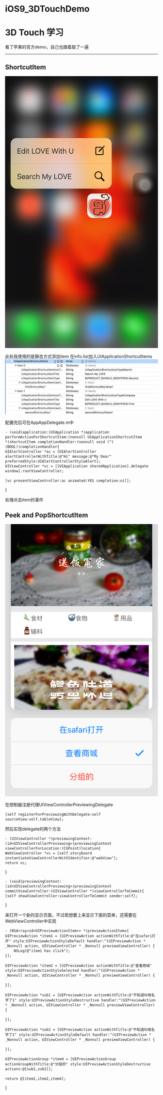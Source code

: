 # iOS9_3DTouchDemo
3D Touch 学习
===================

看了苹果的官方demo，自己也跟着敲了一遍

----------


ShortcutItem
-------------

![enter image description here](https://github.com/CorzFree/iOS9_3DTouchDemo/blob/master/Touch3DDemo/IMG_0037.PNG?raw=true)

此处我使用的是静态方式添加item
在info.list加入UIApplicationShortcutItems
![enter image description here](https://github.com/CorzFree/iOS9_3DTouchDemo/blob/master/Touch3DDemo/info.png?raw=true)

配置完后可在AppAppDelegate.m中

    - (void)application:(UIApplication *)application performActionForShortcutItem:(nonnull UIApplicationShortcutItem *)shortcutItem completionHandler:(nonnull void (^)(BOOL))completionHandler{
    UIAlertController *ac = [UIAlertController alertControllerWithTitle:@"Hi" message:@"My Dear" preferredStyle:UIAlertControllerStyleAlert];
    UIViewController *vc = [[UIApplication sharedApplication].delegate window].rootViewController;

    [vc presentViewController:ac animated:YES completion:nil];
}

处理点击item的事件


Peek and PopShortcutItem
-------------
![enter image description here](https://github.com/CorzFree/iOS9_3DTouchDemo/blob/master/Touch3DDemo/IMG_0040.PNG?raw=true)

在控制器注册代理UIViewControllerPreviewingDelegate

    [self registerForPreviewingWithDelegate:self sourceView:self.tableView];

然后实现delegate的两个方法

    - (UIViewController *)previewingContext:(id<UIViewControllerPreviewing>)previewingContext viewControllerForLocation:(CGPoint)location{
    WebViewController *vc = [self.storyboard instantiateViewControllerWithIdentifier:@"webView"];
    return vc;
}

    - (void)previewingContext:(id<UIViewControllerPreviewing>)previewingContext commitViewController:(UIViewController *)viewControllerToCommit{
    [self showViewController:viewControllerToCommit sender:self];
}

来打开一个新的显示页面，不过若想要上来显示下面的菜单，还需要在WebViewController中实现

    - (NSArray<id<UIPreviewActionItem>> *)previewActionItems{
    UIPreviewAction *item1 = [UIPreviewAction actionWithTitle:@"在safari打开" style:UIPreviewActionStyleDefault handler:^(UIPreviewAction * _Nonnull action, UIViewController * _Nonnull previewViewController) {
        NSLog(@"item1 has click");
    }];
    
    UIPreviewAction *item2 = [UIPreviewAction actionWithTitle:@"查看商城" style:UIPreviewActionStyleSelected handler:^(UIPreviewAction * _Nonnull action, UIViewController * _Nonnull previewViewController) {
        
    }];
    
    UIPreviewAction *sub1 = [UIPreviewAction actionWithTitle:@"不知道叫啥名字了1" style:UIPreviewActionStyleDestructive handler:^(UIPreviewAction * _Nonnull action, UIViewController * _Nonnull previewViewController) {
        
    }];
    
    UIPreviewAction *sub2 = [UIPreviewAction actionWithTitle:@"不知道叫啥名字了2" style:UIPreviewActionStyleDefault handler:^(UIPreviewAction * _Nonnull action, UIViewController * _Nonnull previewViewController) {
        
    }];
    
    UIPreviewActionGroup *item4 = [UIPreviewActionGroup actionGroupWithTitle:@"分组的" style:UIPreviewActionStyleDestructive actions:@[sub1,sub2]];
    
    return @[item1,item2,item4];
}
   



